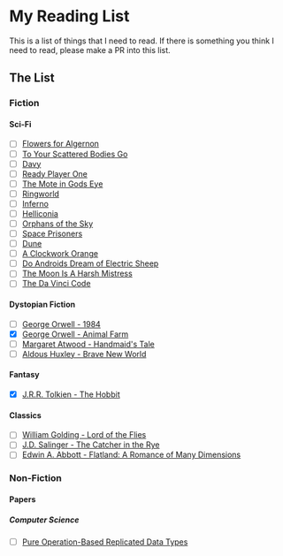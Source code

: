 # My Reading List
This is a list of things that I need to read. If there is something you think I need to read, please make a PR into this list.

## The List
### Fiction

#### Sci-Fi
- [ ] [Flowers for Algernon](http://www.sdfo.org/gj/stories/flowersforalgernon.pdf)
- [ ] [To Your Scattered Bodies Go](https://www.goodreads.com/book/show/189147.To_Your_Scattered_Bodies_Go)
- [ ] [Davy](https://www.goodreads.com/book/show/920957.Davy)
- [ ] [Ready Player One](https://www.goodreads.com/book/show/9969571-ready-player-one)
- [ ] [The Mote in Gods Eye](https://www.goodreads.com/book/show/100365.The_Mote_in_God_s_Eye)
- [ ] [Ringworld](https://www.goodreads.com/book/show/61179.Ringworld)
- [ ] [Inferno](https://www.goodreads.com/book/show/100369.Inferno)
- [ ] [Helliconia](https://www.goodreads.com/book/show/672244.Helliconia_Spring)
- [ ] [Orphans of the Sky](https://www.goodreads.com/book/show/50832.Orphans_of_the_Sky)
- [ ] [Space Prisoners](https://www.goodreads.com/book/show/10537196-space-prisoners-the-survivors)
- [ ] [Dune](http://www.dunenovels.com/)
- [ ] [A Clockwork Orange](http://books.wwnorton.com/books/A-Clockwork-Orange/)
- [ ] [Do Androids Dream of Electric Sheep](https://en.wikipedia.org/wiki/Do_Androids_Dream_of_Electric_Sheep%3F)
- [ ] [The Moon Is A Harsh Mistress](https://www.goodreads.com/book/show/16690.The_Moon_is_a_Harsh_Mistress)
- [ ] [The Da Vinci Code](https://www.goodreads.com/book/show/968.The_Da_Vinci_Code)

#### Dystopian Fiction
- [ ] [George Orwell - 1984](https://www.goodreads.com/book/show/5470.1984)
- [x] [George Orwell - Animal Farm](https://www.goodreads.com/book/show/7613.Animal_Farm)
- [ ] [Margaret Atwood - Handmaid's Tale](https://www.goodreads.com/book/show/38447.The_Handmaid_s_Tale)
- [ ] [Aldous Huxley - Brave New World](https://www.goodreads.com/book/show/5129.Brave_New_World)

#### Fantasy
- [x] [J.R.R. Tolkien - The Hobbit](https://www.goodreads.com/book/show/5907.The_Hobbit)

#### Classics
- [ ] [William Golding - Lord of the Flies](https://www.goodreads.com/book/show/7624.Lord_of_the_Flies)
- [ ] [J.D. Salinger - The Catcher in the Rye](https://www.goodreads.com/book/show/5107.The_Catcher_in_the_Rye)
- [ ] [Edwin A. Abbott - Flatland: A Romance of Many Dimensions](https://www.goodreads.com/book/show/433567.Flatland)

### Non-Fiction
#### Papers
##### Computer Science
- [ ] [Pure Operation-Based Replicated Data Types](https://arxiv.org/pdf/1710.04469.pdf)
